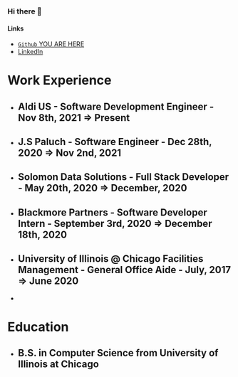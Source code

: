 ### Hi there 👋

#### Links
- [`Github` YOU ARE HERE](https://github.com/MorenoAlexander)
- [LinkedIn](https://www.linkedin.com/in/alexander-moreno-2019a)


# Work Experience
- ## Aldi US - Software Development Engineer - Nov 8th, 2021 => Present
- ## J.S Paluch - Software Engineer - Dec 28th, 2020 => Nov 2nd, 2021
- ## Solomon Data Solutions - Full Stack Developer - May 20th, 2020 => December, 2020
- ## Blackmore Partners - Software Developer Intern - September 3rd, 2020 => December 18th, 2020
- ## University of Illinois @ Chicago Facilities Management - General Office Aide - July, 2017 => June 2020
- 


# Education
 - ##  B.S. in Computer Science from University of Illinois at Chicago



<!--
**MorenoAlexander/MorenoAlexander** is a ✨ _special_ ✨ repository because its `README.md` (this file) appears on your GitHub profile.

Here are some ideas to get you started:





- 🔭 I’m currently working on ...
- 🌱 I’m currently learning ...
- 👯 I’m looking to collaborate on ...
- 🤔 I’m looking for help with ...
- 💬 Ask me about ...
- 📫 How to reach me: ...
- 😄 Pronouns: ...
- ⚡ Fun fact: ...
-->
